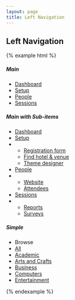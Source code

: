 ```yaml
---
layout: page
title: Left Navigation
---
```


## Left Navigation

{% example html %}
<div class="container nav-example">
  <div class="grid">
    <div class="grid-u-12-12 grid-u-sm-4-12 grid-u-md-4-12 grid-u-lg-4-12">
      <h5>Main</h5>
      <ul class="nav nav--nosub">
        <li>
          <a href="#">
            <span class="icon-dashboard"></span>
            Dashboard
          </a>
        </li>
        <li>
          <a href="#">
            <span class="icon-cog"></span>
            Setup
          </a>
        </li>
        <li class="active">
          <a href="#">
            <span class="icon-group"></span>
            People
          </a>
        </li>
        <li>
          <a href="#">
            <span class="icon-calendar"></span>
            Sessions
          </a>
        </li>
      </ul>
    </div>
    <div class="grid-u-12-12 grid-u-sm-4-12 grid-u-md-4-12 grid-u-lg-4-12">
      <h5>Main with Sub-items</h5>
      <ul class="nav">
        <li>
          <a href="#">
            <span class="icon-dashboard"></span>
            Dashboard
          </a>
        </li>
        <li>
          <a href="#">
            <span class="icon-cog"></span>
            Setup
          </a>
        </li>
        <li>
          <ul class="nav">
            <li>
              <a href="#">Registration form</a>
            </li>
            <li>
              <a href="#">Find hotel &amp; venue</a>
            </li>
            <li>
              <a href="#">Theme designer</a>
            </li>
          </ul>
        </li>
        <li>
          <a href="#">
            <span class="icon-group"></span>
            People
          </a>
        </li>
        <li>
          <ul class="nav">
            <li class="active">
              <a href="#">Website</a>
            </li>
            <li>
              <a href="#">Attendees</a>
            </li>
          </ul>
        </li>
        <li>
          <a href="#">
            <span class="icon-calendar"></span>
            Sessions
          </a>
        </li>
        <li>
          <ul class="nav">
            <li>
              <a href="#">Reports</a>
            </li>
            <li>
              <a href="#">Surveys</a>
            </li>
          </ul>
        </li>
      </ul>
    </div>
    <div class="grid-u-12-12 grid-u-sm-4-12 grid-u-md-4-12 grid-u-lg-4-12">
      <h5>Simple</h5>
      <ul class="nav nav--simple">
        <li class="title">Browse</li>
        <li class="active">
          <a href="#">All</a>
        </li>
        <li>
          <a href="#">Academic</a>
        </li>
        <li>
          <a href="#">Arts and Crafts</a>
        </li>
        <li>
          <a href="#">Business</a>
        </li>
        <li>
          <a href="#">Computers</a>
        </li>
        <li>
          <a href="#">Entertainment</a>
        </li>
      </ul>
    </div>
  </div>
</div>
{% endexample %}

